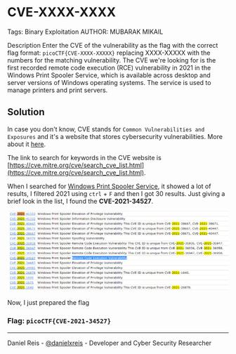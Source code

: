 # CVE-XXXX-XXXX
Tags: Binary Exploitation
AUTHOR: MUBARAK MIKAIL

Description
Enter the CVE of the vulnerability as the flag with the correct flag format:
`picoCTF{CVE-XXXX-XXXXX}` replacing XXXX-XXXXX with the numbers for the matching vulnerability.
The CVE we're looking for is the first recorded remote code execution (RCE) vulnerability in 2021 in the Windows Print Spooler Service, which is available across desktop and server versions of Windows operating systems. The service is used to manage printers and print servers.

## Solution

In case you don't know, CVE stands for `Common Vulnerabilities and Exposures` and it's a website that stores cybersecurity vulnerabilities. More about it [here](https://www.cve.org/About/History). 

The link to search for keywords in the CVE website is [https://cve.mitre.org/cve/search_cve_list.html](https://cve.mitre.org/cve/search_cve_list.html). 

When I searched for [Windows Print Spooler Service](https://cve.mitre.org/cgi-bin/cvekey.cgi?keyword=Windows%20Print%20Spooler%20Service), it showed a lot of results, I filtered 2021 using `ctrl` + `F` and then I got 30 results. Just giving a brief look in the list, I found the **CVE-2021-34527**.

![List of CVE with Ctrl+F](Screenshot_1.png)

Now, I just prepared the flag
### **Flag:** `picoCTF{CVE-2021-34527}`

---
Daniel Reis - [@danielxreis](https://twitter.com/DanielXReis) - Developer and Cyber Security Researcher